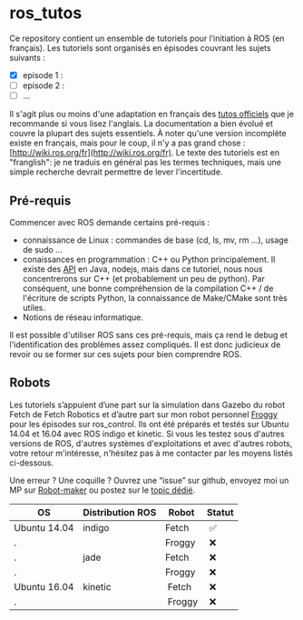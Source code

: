 # ros_tutos

Ce repository contient un ensemble de tutoriels pour l’initiation à ROS (en français). Les tutoriels sont organisés en épisodes couvrant les sujets suivants :

* [x] episode 1 : 
* [ ] episode 2 : 
* [ ] ...

Il s'agit plus ou moins d'une adaptation en français des [tutos officiels](http://wiki.ros.org/) que je recommande si vous lisez l'anglais. La documentation a bien évolué et couvre la plupart des sujets essentiels. À noter qu'une version incomplète existe en français, mais pour le coup, il n'y a pas grand chose : [http://wiki.ros.org/fr](http://wiki.ros.org/fr). Le texte des tutoriels est en "franglish": je ne traduis en général pas les termes techniques, mais une simple recherche devrait permettre de lever l'incertitude.

## Pré-requis

Commencer avec ROS demande certains pré-requis :
* connaissance de Linux : commandes de base (cd, ls, mv, rm ...), usage de sudo ...
* conaissances en programmation : C++ ou Python principalement. Il existe des [API](https://fr.wikipedia.org/wiki/Interface_de_programmation) en Java, nodejs, mais dans ce tutoriel, nous nous concentrerons sur C++ (et probablement un peu de python). Par conséquent, une bonne compréhension de la compilation C++ / de l'écriture de scripts Python, la connaissance de Make/CMake sont très utiles.
* Notions de réseau informatique.

Il est possible d'utiliser ROS sans ces pré-requis, mais ça rend le debug et l'identification des problèmes assez compliqués. Il est donc judicieux de revoir ou se former sur ces sujets pour bien comprendre ROS.

## Robots
Les tutoriels s’appuient d’une part sur la simulation dans Gazebo du robot Fetch de Fetch Robotics et d’autre part sur mon robot personnel [Froggy](http://www.robot-maker.com/forum/topic/6949-froggy-la-grenouille-robotique-mutante) pour les épisodes sur ros_control. Ils ont été préparés et testés sur Ubuntu 14.04 et 16.04 avec ROS indigo et kinetic. Si vous les testez sous d'autres versions de ROS, d'autres systèmes d'exploitations et avec d'autres robots, votre retour m'intéresse, n'hésitez pas à me contacter par les moyens listés ci-dessous.

Une erreur ? Une coquille ? Ouvrez une “issue” sur github, envoyez moi un MP sur [Robot-maker](http://www.robot-maker.com/) ou postez sur le [topic dédié](http://www.robot-maker.com/forum/topic/545874-thislinkneedstobeupdated).

OS | Distribution ROS | Robot | Statut
---|------------------|-------|-------
Ubuntu 14.04 | indigo | Fetch | :white_check_mark:
 . |  | Froggy | :x:
 . | jade | Fetch | :x:
 . |  | Froggy | :x:
Ubuntu 16.04 | kinetic | Fetch | :x:
 . |  | Froggy | :x:
